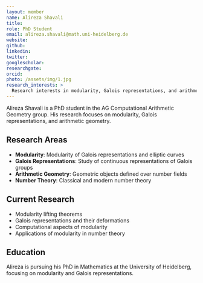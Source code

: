 ```yaml
---
layout: member
name: Alireza Shavali
title: 
role: PhD Student
email: alireza.shavali@math.uni-heidelberg.de
website: 
github: 
linkedin: 
twitter: 
googlescholar: 
researchgate: 
orcid: 
photo: /assets/img/1.jpg
research_interests: >
  Research interests in modularity, Galois representations, and arithmetic geometry.
---
```


Alireza Shavali is a PhD student in the AG Computational Arithmetic Geometry group. His research focuses on modularity, Galois representations, and arithmetic geometry.

## Research Areas

- **Modularity**: Modularity of Galois representations and elliptic curves
- **Galois Representations**: Study of continuous representations of Galois groups
- **Arithmetic Geometry**: Geometric objects defined over number fields
- **Number Theory**: Classical and modern number theory

## Current Research

- Modularity lifting theorems
- Galois representations and their deformations
- Computational aspects of modularity
- Applications of modularity in number theory

## Education

Alireza is pursuing his PhD in Mathematics at the University of Heidelberg, focusing on modularity and Galois representations. 